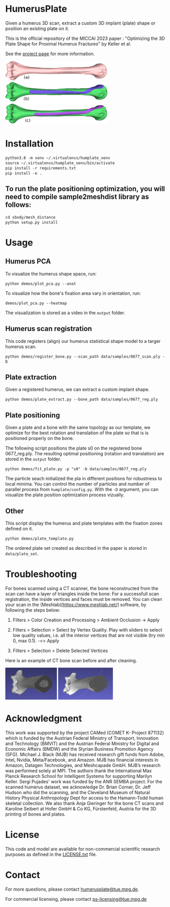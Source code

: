# HumerusPlate

Given a humerus 3D scan, extract a custom 3D implant (plate) shape or position an existing plate on it.

This is the official repository of the MICCAI 2023 paper : "Optimizing the 3D Plate Shape for Proximal Humerus Fractures" by Keller et al. 

See the [project page](https://humerusplate.is.tue.mpg.de/) for more information.


<p align="left">
  <img src="figures/code_summary_figure.png" alt="teaser" height="200" >
</p>


# Installation

```
python3.8 -m venv ~/.virtualenvs/humplate_venv
source ~/.virtualenvs/humplate_venv/bin/activate
pip install -r requirements.txt
pip install -e .
```

## To run the plate positioning optimization, you will need to compile sample2meshdist library as follows:

```
cd sbody/mesh_distance
python setup.py install
```

# Usage

## Humerus PCA

To visualize the humerus shape space, run:
```
python demos/plot_pca.py --anat
```

To visualize how the bone's fixation area vary in orientation, run:
```
demos/plot_pca.py --heatmap
```

The visualization is stored as a video in the `output` folder.

## Humerus scan registration

This code registers (align) our humerus statistical shape model to a targer humerus scan.

```
python demos/register_bone.py --scan_path data/samples/0677_scan.ply -D
```

## Plate extraction 

Given a registered humerus, we can extract a custom implant shape.
```
python demos/plate_extract.py --bone_path data/samples/0677_reg.ply
```

## Plate positioning 

Given a plate and a bone with the same topology as our template, we optimize for the best rotation and translation of the plate so that is is positioned properly on the bone.

The following script positions the plate s0 on the registered bone 0677_reg.ply. The resulting optimal positioning (rotation and translation) are stored in the `output` folder.
```
python demos/fit_plate.py -p "s0" -b data/samples/0677_reg.ply
```

The particle seach initialized the pla in different positions for robustness to local minima. You can control the number of particles and number of parallel process from `humplate/config.py`.
With the `-D` argument, you can visualize the plate position optimization process vizually. 

## Other

This script display the humerus and plate templates with the fixation zones defined on it.
```
python demos/plate_template.py
```

The ordered plate set created as described in the paper is stored in `data/plate_set`.

# Troubleshooting

For bones scanned using a CT scanner, the bone reconstructed from the scan can have a layer of triangles inside the bone:
For a successfull scan registration, the inside vertices and faces must be removed. You can clean your scan in the (Meshlab)[https://www.meshlab.net/] software, by following the steps below:

1. Filters > Color Creation and Processing > Ambient Occlusion -> Apply 

2. Filters > Selection > Select by Vertex Quality. Play with sliders to select low quality values, i.e. all the interior vertices that are not visible (try min 0, max 0.1). -<> Apply

3. Filters > Selection > Delete Selected Vertices

Here is an example of CT bone scan before and after cleaning.

<img src="figures/bone_faces_inside.png" alt="bone_faces_inside" height="100"/>
<img src="figures/bone_cleaned.png" alt="bone_cleaned" height="100"/>


# Acknowledgment

This work was supported by the project CAMed (COMET K- Project 871132) which is funded by the Austrian Federal Ministry of Transport, Innovation and Technology (BMVIT) and the Austrian Federal Ministry for Digital and Economic Affairs (BMDW) and the Styrian Business Promotion Agency (SFG). Michael J. Black (MJB) has received research gift funds from Adobe, Intel, Nvidia, Meta/Facebook, and Amazon. MJB has financial interests in Amazon, Datagen Technologies, and Meshcapade GmbH. MJB’s research was performed solely at MPI. The authors thank the International Max Planck Research School for Intelligent Systems for supporting Marilyn Keller. Sergi Pujades' work was funded by the ANR SEMBA project.
For the scanned humerus dataset, we acknowledge Dr. Brian Corner, Dr. Jeff Hudson who did the scanning, and the Cleveland Museum of Natural History Physical Anthropology Dept for access to the Hamann-Todd human skeletal collection. We also thank Anja Gieringer for the bone CT scans and Karoline Seibert at Hofer GmbH & Co KG, Fürstenfeld, Austria for the 3D printing of bones and plates.


# License

This code and model are available for non-commercial scientific research purposes as defined in the [LICENSE.txt](LICENSE.txt) file.


# Contact

For more questions, please contact humerusplate@tue.mpg.de.

For commercial licensing, please contact ps-licensing@tue.mpg.de